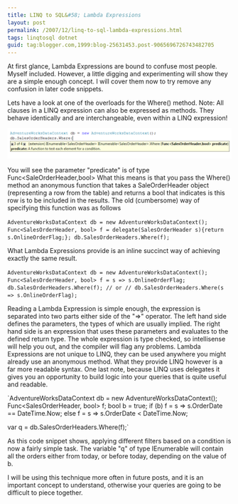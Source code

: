 ```yaml
---
title: LINQ to SQL&#58; Lambda Expressions
layout: post
permalink: /2007/12/linq-to-sql-lambda-expressions.html
tags: linqtosql dotnet
guid: tag:blogger.com,1999:blog-25631453.post-9065696726743482705
---
```


At first glance, Lambda Expressions are bound to confuse most people. Myself included. However, a little digging and experimenting will show they are a simple enough concept. I will cover them now to try remove any confusion in later code snippets.

<!-- more -->

Lets have a look at one of the overloads for the Where() method.    Note: All clauses in a LINQ expression can also be expressed as methods. They behave identically and are interchangeable, even within a LINQ expression!

![Where](/images/1382874053694.png) 

You will see the parameter "predicate" is of type Func<SaleOrderHeader,bool>    What this means is that you pass the Where() method an anonymous function that takes a SaleOrderHeader object (representing a row from the table) and returns a bool that indicates is this row is to be included in the results.
The old (cumbersome) way of specifying this function was as follows

`AdventureWorksDataContext db = new AdventureWorksDataContext();
Func<SalesOrderHeader, bool> f = delegate(SalesOrderHeader s){return s.OnlineOrderFlag;};
db.SalesOrderHeaders.Where(f);`


What Lambda Expressions provide is an inline succinct way of achieving exactly the same result.

`AdventureWorksDataContext db = new AdventureWorksDataContext();
Func<SalesOrderHeader, bool> f = s => s.OnlineOrderFlag;
db.SalesOrderHeaders.Where(f);
// or //
db.SalesOrderHeaders.Where(s => s.OnlineOrderFlag);`


Reading a Lambda Expression is simple enough, the expression is separated into two parts either side of the "=>" operator. The left hand side defines the parameters, the types of which are usually implied. The right hand side is an expression that uses these parameters and evaluates to the defined return type. The whole expression is type checked, so intellisense will help you out, and the compiler will flag any problems.
Lambda Expressions are not unique to LINQ, they can be used anywhere you might already use an anonymous method. What they provide LINQ however is a far more readable syntax.
One last note, because LINQ uses delegates it gives you an opportunity to build logic into your queries that is quite useful and readable.

`AdventureWorksDataContext db = new AdventureWorksDataContext();
Func<SalesOrderHeader, bool> f;
bool b = true;
if (b)
    f = s => s.OrderDate == DateTime.Now;
else
    f = s => s.OrderDate < DateTime.Now;

var q = db.SalesOrderHeaders.Where(f);`


As this code snippet shows, applying different filters based on a condition is now a fairly simple task. The variable "q" of type IEnumerable<SalesOrderHeader> will contain all the orders either from today, or before today, depending on the value of b. 


I will be using this technique more often in future posts, and it is an important concept to understand, otherwise your queries are going to be difficult to piece together.
